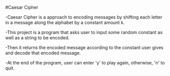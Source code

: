#Caesar Cipher

-Caesar Cipher is a approach to encoding messages by shifting each letter in a message along the alphabet by a constant amount k. 

-This project is a program that asks user to input some random constant as well as a string to be encoded. 

-Then it returns the encoded message according to the constant user gives and decode that encoded message. 

-At the end of the program, user can enter 'y' to play again, otherwise, 'n' to quit. 
